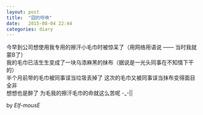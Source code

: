 ```yaml
---
layout: post
title:  "囧的呼唤"
date:   2015-08-04 22:44
categories: diary
---
```


今早到公司想使用我专用的擦汗小毛巾时被惊呆了（用网络用语说 —— 当时我就蒙B了）  
我的毛巾已活生生变成了一块乌漆麻黑的抹布（据说是一光头同事在不知情下干的）  
半个月前带的毛巾被同事误当垃圾丢掉了 这次的毛巾又被同事误当抹布变得面目全非  
想想也是醉了 为毛我的擦汗毛巾的命就这么苦呢 -_-||  

by *Elf-mousE*
